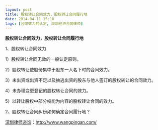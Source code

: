 ```yaml
---
layout: post
title: 股权转让合同效力，股权转让合同履行地
date: 2014-04-11 15:18
tags: [合同效力的认定, 深圳经济合同律师]
---
```

<strong>股权转让合同效力，股权转让合同履行地</strong>

1、股权转让合同效力

1）股权转让合同无效的一般认定原则。

2）股权转让使股份集中于股东一人名下时的合同效力。

3）未出资或出资不足以及抽逃出资的股东与他人签订的股权转让的合同效力。

4）未办理变更登记的股权转让合同的效力。

5）以转让股权中部分权能为内容的股权转让合同的效力。

2、股权转让合同纠纷如何确定合同履行地？

<a href="http://www.wangpingan.com/">深圳律师咨询</a>：<a href="http://www.wangpingan.com/">http://www.wangpingan.com/</a>

